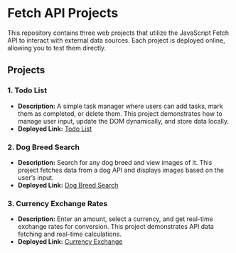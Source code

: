 # Fetch API Projects

This repository contains three web projects that utilize the JavaScript Fetch API to interact with external data sources. Each project is deployed online, allowing you to test them directly.

## Projects

### 1. Todo List
- **Description:** A simple task manager where users can add tasks, mark them as completed, or delete them. This project demonstrates how to manage user input, update the DOM dynamically, and store data locally.
- **Deployed Link:** [Todo List](https://to-do-list-fetchapi.netlify.app/)
### 2. Dog Breed Search
- **Description:** Search for any dog breed and view images of it. This project fetches data from a dog API and displays images based on the user’s input.
- **Deployed Link:** [Dog Breed Search](https://dog-breeds-fetchapi.netlify.app/)
### 3. Currency Exchange Rates
- **Description:** Enter an amount, select a currency, and get real-time exchange rates for conversion. This project demonstrates API data fetching and real-time calculations.
- **Deployed Link:** [Currency Exchange](https://currency-exchange-rates-fetchapi.netlify.app/)


